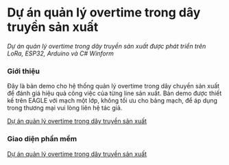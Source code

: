 # Dự án quản lý overtime trong dây truyền sản xuất
*Dự án quản lý overtime trong dây truyền sản xuất được phát triển trên LoRa, ESP32, Arduino và C# Winform*

### Giới thiệu
Đây là bản demo cho hệ thống quản lý overtime trong dây chuyền sản xuất để đánh giá hiệu quả công việc của từng line sản xuất.
Bản demo được thiết kế trên EAGLE với mạch một lớp, không tối ưu cho bảng mạch, để áp dụng trong thương mại vui lòng liên hệ tác giả.

[Dự án quản lý overtime trong dây truyền sản xuất](images/image-01.png)

### Giao diện phần mềm

[Dự án quản lý overtime trong dây truyền sản xuất](images/image-02.png)
